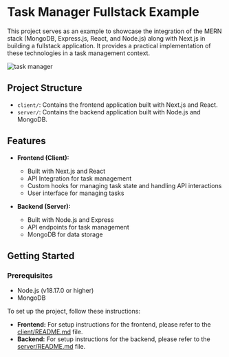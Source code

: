 # Task Manager Fullstack Example

This project serves as an example to showcase the integration of the MERN stack (MongoDB, Express.js, React, and Node.js) along with Next.js in building a fullstack application. It provides a practical implementation of these technologies in a task management context.

![task manager](https://github.com/user-attachments/assets/69161329-26a8-4028-9771-ddec601fe90c)


## Project Structure

- `client/`: Contains the frontend application built with Next.js and React.
- `server/`: Contains the backend application built with Node.js and MongoDB.

## Features

- **Frontend (Client):**
  - Built with Next.js and React
  - API Integration for task management
  - Custom hooks for managing task state and handling API interactions 
  - User interface for managing tasks

- **Backend (Server):**
  - Built with Node.js and Express
  - API endpoints for task management
  - MongoDB for data storage

## Getting Started

### Prerequisites

- Node.js (v18.17.0 or higher)
- MongoDB

To set up the project, follow these instructions:

- **Frontend:** For setup instructions for the frontend, please refer to the [client/README.md](client/README.md) file.
- **Backend:** For setup instructions for the backend, please refer to the [server/README.md](server/README.md) file.



